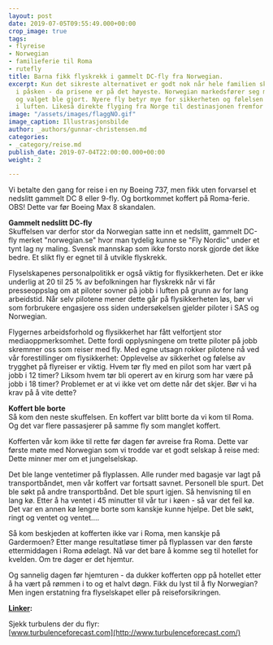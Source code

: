 ```yaml
---
layout: post
date: 2019-07-05T09:55:49.000+00:00
crop_image: true
tags:
- flyreise
- Norwegian
- familieferie til Roma
- rutefly
title: Barna fikk flyskrekk i gammelt DC-fly fra Norwegian.
excerpt: Kun det sikreste alternativet er godt nok når hele familien skal til Roma
  i påsken - da prisene er på det høyeste. Norwegian markedsfører seg med nye fly
  og valget ble gjort. Nyere fly betyr mye for sikkerheten og følelsen av trygghet
  i luften. Likeså direkte flyging fra Norge til destinasjonen fremfor mellomlandinger.
image: "/assets/images/flaggNO.gif"
image_caption: Illustrasjonsbilde
author: _authors/gunnar-christensen.md
categories:
- _category/reise.md
publish_date: 2019-07-04T22:00:00.000+00:00
weight: 2

---
```

Vi betalte den gang for reise i en ny Boeing 737, men fikk uten forvarsel et nedslitt gammelt DC 8 eller 9-fly. Og bortkommet koffert på Roma-ferie.  
OBS! Dette var før Boeing Max 8 skandalen.

**Gammelt nedslitt DC-fly**  
Skuffelsen var derfor stor da Norwegian satte inn et nedslitt, gammelt DC-fly merket "norwegian.se" hvor man tydelig kunne se "Fly Nordic" under et tynt lag ny maling. Svensk mannskap som ikke forsto norsk gjorde det ikke bedre. Et slikt fly er egnet til å utvikle flyskrekk.

Flyselskapenes personalpolitikk er også viktig for flysikkerheten. Det er ikke underlig at 20 til 25 % av befolkningen har flyskrekk når vi får presseoppslag om at piloter sovner på jobb i luften på grunn av for lang arbeidstid. Når selv pilotene mener dette går på flysikkerheten løs, bør vi som forbrukere engasjere oss siden undersøkelsen gjelder piloter i SAS og Norwegian.

Flygernes arbeidsforhold og flysikkerhet har fått velfortjent stor mediaoppmerksomhet. Dette fordi opplysningene om trette piloter på jobb skremmer oss som reiser med fly. Med egne utsagn rokker pilotene nå ved vår forestillinger om flysikkerhet: Opplevelse av sikkerhet og følelse av trygghet på flyreiser er viktig. Hvem tør fly med en pilot som har vært på jobb i 12 timer? Liksom hvem tør bli operert av en kirurg som har være på jobb i 18 timer? Problemet er at vi ikke vet om dette når det skjer. Bør vi ha krav på å vite dette?

**Koffert ble borte**  
Så kom den neste skuffelsen. En koffert var blitt borte da vi kom til Roma. Og det var flere passasjerer på samme fly som manglet koffert.

Kofferten vår kom ikke til rette før dagen før avreise fra Roma. Dette var første møte med Norwegian som vi trodde var et godt selskap å reise med: Dette minner mer om et jungelselskap.

Det ble lange ventetimer på flyplassen. Alle runder med bagasje var lagt på transportbåndet, men vår koffert var fortsatt savnet. Personell ble spurt. Det ble søkt på andre transportbånd. Det ble spurt igjen. Så henvisning til en lang kø. Etter å ha ventet i 45 minutter til vår tur i køen - så var det feil kø. Det var en annen kø lengre borte som kanskje kunne hjelpe. Det ble søkt, ringt og ventet og ventet....

Så kom beskjeden at kofferten ikke var i Roma, men kanskje på Gardermoen? Etter mange resultatløse timer på flyplassen var den første ettermiddagen i Roma ødelagt. Nå var det bare å komme seg til hotellet for kvelden. Om tre dager er det hjemtur.

Og sannelig dagen før hjemturen - da dukker kofferten opp på hotellet etter å ha vært på rømmen i to og et halvt døgn. Fikk du lyst til å fly Norwegian? Men ingen erstatning fra flyselskapet eller på reiseforsikringen.

[**Linker**](http://www.helping.no/linker.htm)**:**

Sjekk turbulens der du flyr:  
[www.turbulenceforecast.com](http://www.turbulenceforecast.com/)